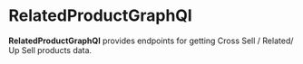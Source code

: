 # RelatedProductGraphQl

**RelatedProductGraphQl** provides endpoints for getting  Cross Sell / Related/ Up Sell products data.